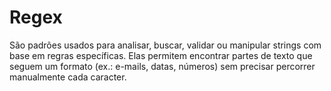 # Regex
São padrões usados para analisar, buscar, validar ou manipular strings com base em regras específicas. Elas permitem encontrar partes de texto que seguem um formato (ex.: e-mails, datas, números) sem precisar percorrer manualmente cada caracter.